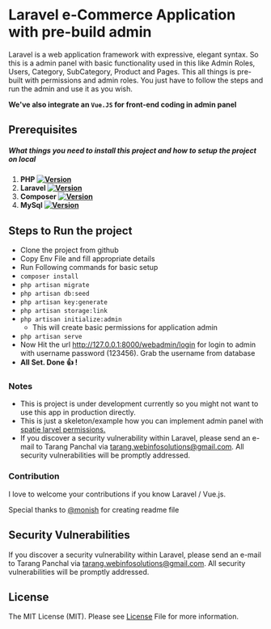 # Laravel e-Commerce Application with pre-build admin 

Laravel is a web application framework with expressive, elegant syntax. So this is a admin panel with basic functionality used in this like Admin Roles, Users, Category, SubCategory, Product and Pages.
This all things is pre-built with permissions and admin roles. You just have to follow the steps and run the admin and use it as you wish.

**We've also integrate an `Vue.JS` for front-end coding in admin panel**

## Prerequisites

##### What things you need to install this project and how to setup the project on local
1. **PHP [![Version](https://shields.io/badge/version-v7.3-green)](https://www.php.net/releases/7_3_0.php)**
2. **Laravel [![Version](https://shields.io/badge/version-v8.0-red)](https://laravel.com/docs/8.x)**
3. **Composer [![Version](https://shields.io/badge/version-v2.0-blue)](https://getcomposer.org/)**
3. **MySql [![Version](https://shields.io/badge/version-v8.0-orange)](https://www.phpmyadmin.net/)**

## Steps to Run the project
- Clone the project from github
- Copy Env File and fill appropriate details
- Run Following commands for basic setup
- `composer install`
- `php artisan migrate`
- `php artisan db:seed`
- `php artisan key:generate`
- `php artisan storage:link`
- `php artisan initialize:admin`
    - This will create basic permissions for application admin
- `php artisan serve`
- Now Hit the url http://127.0.0.1:8000/webadmin/login for login to admin with username password (123456). Grab the username from database
- **All Set. Done :+1: !**


### Notes
- This is project is under development currently so you might not want to use this app in production directly.
- This is just a skeleton/example how you can implement admin panel with [spatie larvel permissions.](https://spatie.be/docs/laravel-permission/v5/introduction)
- If you discover a security vulnerability within Laravel, please send an e-mail to Tarang Panchal via [tarang.webinfosolutions@gmail.com](mailto:tarang.webinfosolutions@gmail.com). All security vulnerabilities will be promptly addressed.

### Contribution

I love to welcome your contributions if you know Laravel / Vue.js.

Special thanks to [@monish](https://github.com/monish-khatri) for creating readme file


## Security Vulnerabilities

If you discover a security vulnerability within Laravel, please send an e-mail to Tarang Panchal via [tarang.webinfosolutions@gmail.com](mailto:tarang.webinfosolutions@gmail.com). All security vulnerabilities will be promptly addressed.

## License

The MIT License (MIT). Please see [License]() File for more information.
